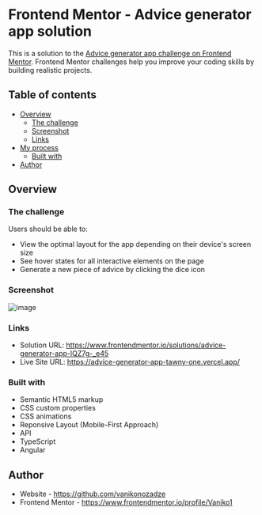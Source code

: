 # Frontend Mentor - Advice generator app solution

This is a solution to the [Advice generator app challenge on Frontend Mentor](https://www.frontendmentor.io/challenges/advice-generator-app-QdUG-13db). Frontend Mentor challenges help you improve your coding skills by building realistic projects.

## Table of contents

- [Overview](#overview)
  - [The challenge](#the-challenge)
  - [Screenshot](#screenshot)
  - [Links](#links)
- [My process](#my-process)
  - [Built with](#built-with)
- [Author](#author)

## Overview

### The challenge

Users should be able to:

- View the optimal layout for the app depending on their device's screen size
- See hover states for all interactive elements on the page
- Generate a new piece of advice by clicking the dice icon

### Screenshot

![image](https://github.com/vanikonozadze/Advice-Generator-App/assets/115501603/18a62f75-a5fa-443b-9dfa-28a40de5d5e0)

### Links

- Solution URL: https://www.frontendmentor.io/solutions/advice-generator-app-lQZ7g-_e45
- Live Site URL: https://advice-generator-app-tawny-one.vercel.app/

### Built with

- Semantic HTML5 markup
- CSS custom properties
- CSS animations
- Reponsive Layout (Mobile-First Approach)
- API
- TypeScript
- Angular

## Author

- Website - https://github.com/vanikonozadze
- Frontend Mentor - https://www.frontendmentor.io/profile/Vaniko1
